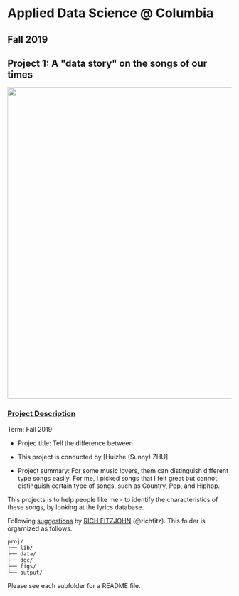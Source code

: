 # Applied Data Science @ Columbia
## Fall 2019
## Project 1: A "data story" on the songs of our times

<img src="https://blog.oup.com/wp-content/uploads/2016/02/1260-music.jpg" width="700">

### [Project Description](doc/)


Term: Fall 2019

+ Projec title: Tell the difference between 
+ This project is conducted by [Huizhe (Sunny) ZHU]

+ Project summary: For some music lovers, them can distinguish different type songs easily. For me, I picked songs that I felt great but cannot distinguish certain type of songs, such as Country, Pop, and Hiphop. 

This projects is to help people like me - to identify the characteristics of these songs, by looking at the lyrics database. 


Following [suggestions](http://nicercode.github.io/blog/2013-04-05-projects/) by [RICH FITZJOHN](http://nicercode.github.io/about/#Team) (@richfitz). This folder is orgarnized as follows.

```
proj/
├── lib/
├── data/
├── doc/
├── figs/
└── output/
```

Please see each subfolder for a README file.
